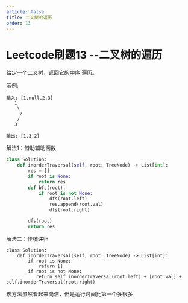 ```yaml
---
article: false
title: 二叉树的遍历
order: 13
---
```


# Leetcode刷题13 --二叉树的遍历

给定一个二叉树，返回它的中序 遍历。

示例:

```
输入: [1,null,2,3]
   1
    \
     2
    /
   3

输出: [1,3,2]
```





解法1：借助辅助函数

```python
class Solution:
    def inorderTraversal(self, root: TreeNode) -> List[int]:
        res = []
        if root is None:
            return res
        def bfs(root):
            if root is not None:
                dfs(root.left)
                res.append(root.val)
                dfs(root.right)

        dfs(root)
        return res
```



解法二：传统递归

```pytho
class Solution:
    def inorderTraversal(self, root: TreeNode) -> List[int]:
        if root is None:
            return []
        if root is not None:
           return self.inorderTraversal(root.left) + [root.val] + self.inorderTraversal(root.right)

```



该方法虽然看起来简洁，但是运行时间比第一个多很多
